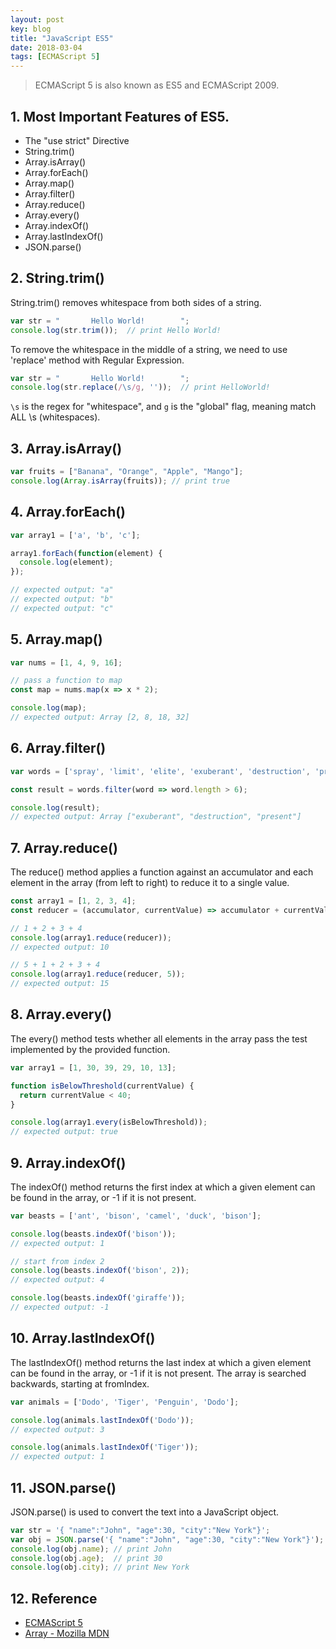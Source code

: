 ```yaml
---
layout: post
key: blog
title: "JavaScript ES5"
date: 2018-03-04
tags: [ECMAScript 5]
---
```


> ECMAScript 5 is also known as ES5 and ECMAScript 2009.

## 1. Most Important Features of ES5.
* The "use strict" Directive
* String.trim()
* Array.isArray()
* Array.forEach()
* Array.map()
* Array.filter()
* Array.reduce()
* Array.every()
* Array.indexOf()
* Array.lastIndexOf()
* JSON.parse()

## 2. String.trim()
String.trim() removes whitespace from both sides of a string.
```javascript
var str = "       Hello World!        ";
console.log(str.trim());  // print Hello World!
```
To remove the whitespace in the middle of a string, we need to use 'replace' method with Regular Expression.
```javascript
var str = "       Hello World!        ";
console.log(str.replace(/\s/g, ''));  // print HelloWorld!
```
`\s` is the regex for "whitespace", and `g` is the "global" flag, meaning match ALL \s (whitespaces).

## 3. Array.isArray()
```javascript
var fruits = ["Banana", "Orange", "Apple", "Mango"];
console.log(Array.isArray(fruits)); // print true
```
## 4. Array.forEach()
```javascript
var array1 = ['a', 'b', 'c'];

array1.forEach(function(element) {
  console.log(element);
});

// expected output: "a"
// expected output: "b"
// expected output: "c"
```

## 5. Array.map()
```javascript
var nums = [1, 4, 9, 16];

// pass a function to map
const map = nums.map(x => x * 2);

console.log(map);
// expected output: Array [2, 8, 18, 32]
```

## 6. Array.filter()
```javascript
var words = ['spray', 'limit', 'elite', 'exuberant', 'destruction', 'present'];

const result = words.filter(word => word.length > 6);

console.log(result);
// expected output: Array ["exuberant", "destruction", "present"]
```

## 7. Array.reduce()
The reduce() method applies a function against an accumulator and each element in the array (from left to right) to reduce it to a single value.
```javascript
const array1 = [1, 2, 3, 4];
const reducer = (accumulator, currentValue) => accumulator + currentValue;

// 1 + 2 + 3 + 4
console.log(array1.reduce(reducer));
// expected output: 10

// 5 + 1 + 2 + 3 + 4
console.log(array1.reduce(reducer, 5));
// expected output: 15
```

## 8. Array.every()
The every() method tests whether all elements in the array pass the test implemented by the provided function.
```javascript
var array1 = [1, 30, 39, 29, 10, 13];

function isBelowThreshold(currentValue) {
  return currentValue < 40;
}

console.log(array1.every(isBelowThreshold));
// expected output: true
```

## 9. Array.indexOf()
The indexOf() method returns the first index at which a given element can be found in the array, or -1 if it is not present.
```javascript
var beasts = ['ant', 'bison', 'camel', 'duck', 'bison'];

console.log(beasts.indexOf('bison'));
// expected output: 1

// start from index 2
console.log(beasts.indexOf('bison', 2));
// expected output: 4

console.log(beasts.indexOf('giraffe'));
// expected output: -1
```

## 10. Array.lastIndexOf()
The lastIndexOf() method returns the last index at which a given element can be found in the array, or -1 if it is not present. The array is searched backwards, starting at fromIndex.
```javascript
var animals = ['Dodo', 'Tiger', 'Penguin', 'Dodo'];

console.log(animals.lastIndexOf('Dodo'));
// expected output: 3

console.log(animals.lastIndexOf('Tiger'));
// expected output: 1
```

## 11. JSON.parse()
JSON.parse() is used to convert the text into a JavaScript object.
```javascript
var str = '{ "name":"John", "age":30, "city":"New York"}';
var obj = JSON.parse('{ "name":"John", "age":30, "city":"New York"}');
console.log(obj.name); // print John
console.log(obj.age);  // print 30
console.log(obj.city); // print New York
```

## 12. Reference
* [ECMAScript 5](https://www.w3schools.com/js/js_es5.asp)
* [Array - Mozilla MDN](https://developer.mozilla.org/en-US/docs/Web/JavaScript/Reference/Global_Objects/Array)
